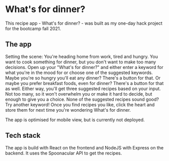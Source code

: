# What's for dinner?

This recipe app - What's for dinner? - was built as my one-day hack project for the </salt> bootcamp fall 2021. 

## The app
Setting the scene: You're heading home from work, tired and hungry. You want to cook something for dinner, but you don't want to make too many decisions. Open up your "What's for dinner?" and either enter a keyword for what you're in the mood for or choose one of the suggested keywords. Maybe you're so hungry you'll eat any dinner? There's a button for that. Or maybe you prefer breakfast foods, even for dinner? There's a button for that as well. Either way, you'll get three suggested recipes based on your input. Not too many, so it won't overwhelm you or make it hard to decide, but enough to give you a choice. None of the suggested recipes sound good? Try another keyword! Once you find recipes you like, click the heart and store them for next time you're wondering What's for dinner.

The app is optimised for mobile view, but is currently not deployed.

## Tech stack
The app is build with React on the frontend and NodeJS with Express on the backend. It uses the Spoonacular API to get the recipes.
